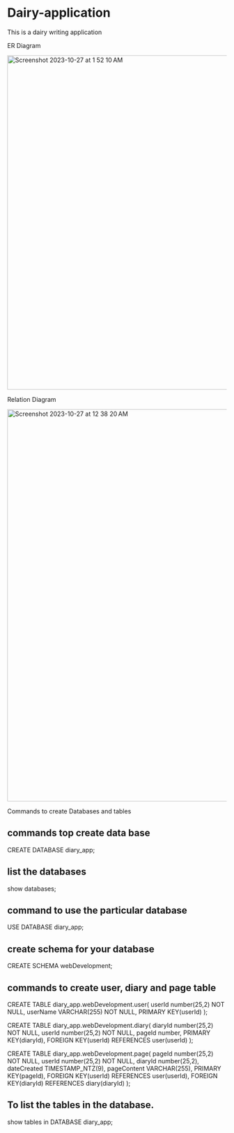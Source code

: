 # Dairy-application
This is a dairy writing application

ER Diagram 

<img width="768" alt="Screenshot 2023-10-27 at 1 52 10 AM" src="https://github.com/Nandu064/Dairy-application/assets/49789508/e1f9fe6d-7a35-4593-83f7-2f573a506800">



Relation Diagram

<img width="901" alt="Screenshot 2023-10-27 at 12 38 20 AM" src="https://github.com/Nandu064/Dairy-application/assets/49789508/46aecf21-8491-49cd-8d53-d8c448e6ac37">


Commands to create Databases and tables

## commands top create data base

CREATE DATABASE diary_app;

## list the databases

show databases;

## command to use the particular database

USE DATABASE diary_app;

## create schema for your database

CREATE SCHEMA webDevelopment;


## commands to create user, diary and page table

CREATE TABLE diary_app.webDevelopment.user(
userId number(25,2) NOT NULL,
userName VARCHAR(255) NOT NULL,
PRIMARY KEY(userId)
);

CREATE TABLE diary_app.webDevelopment.diary(
diaryId number(25,2) NOT NULL,
userId number(25,2) NOT NULL,
pageId number,
PRIMARY KEY(diaryId),
FOREIGN KEY(userId) REFERENCES user(userId)
);

CREATE TABLE diary_app.webDevelopment.page(
pageId number(25,2) NOT NULL,
userId number(25,2) NOT NULL,
diaryId number(25,2),
dateCreated TIMESTAMP_NTZ(9),
pageContent VARCHAR(255),
PRIMARY KEY(pageId),
FOREIGN KEY(userId) REFERENCES user(userId),
FOREIGN KEY(diaryId) REFERENCES diary(diaryId)
);


## To list the tables in the database.

show tables in DATABASE diary_app;








